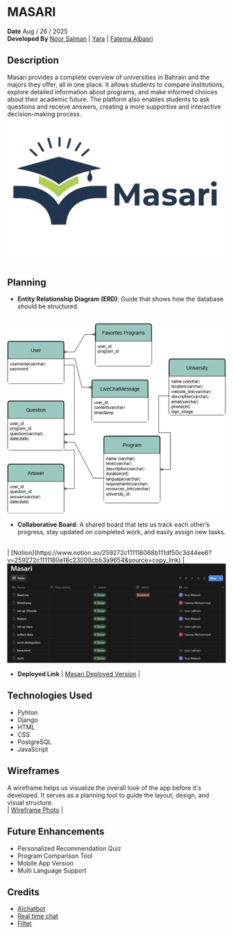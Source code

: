 # MASARI

**Date** Aug / 26 / 2025 <br>
**Developed By** [Noor Salman](https://github.com/NOORSALMAN25) | [Yara](https://github.com/Yara-Waleed) | [Fatema Albasri](https://github.com/fatemaAlbasri) 

## Description
Masari provides a complete overview of universities in Bahrain and the majors they offer, all in one place. It allows students to compare institutions, explore detailed information about programs, and make informed choices about their academic future. The platform also enables students to ask questions and receive answers, creating a more supportive and interactive decision-making process.
<br>
  <img src="readmeimg/ChatGPT Image 30 أغسطس 2025، 09_39_41 م.png" alt="Masari Logo">

## Planning

- **Entity Relationship Diagram (ERD)**: Guide that shows how the database should be structured.
<br>
  <img src="readmeimg/_MasariDia_.png" alt="Masari ERD">

- **Collaborative Board**: A shared board that lets us track each other’s progress, stay updated on completed work, and easily assign new tasks.
<br>
| [Notion](https://www.notion.so/259272c111118088b111df50c3d44ee6?v=259272c1111180e18c23000cbb3a9654&source=copy_link) |

<br>
  <img src="readmeimg/Screenshot 2025-08-28 112415.png" alt="Masari Notion">


- **Deployed Link**
| [Masari Deployed Version]() |

## Technologies Used

- Pyhton 
- Django
- HTML
- CSS
- PostgreSQL
- JavaScript

## Wireframes

A wireframe helps us visualize the overall look of the app before it's developed. It serves as a planning tool to guide the layout, design, and visual structure. 
<br>
| [Wireframe Photo](https://wireframe.cc/pro/ppp/44619b79c-971139) |

## Future Enhancements
- Personalized Recommendation Quiz
- Program Comparison Tool
- Mobile App Version 
- Multi Language Support

## Credits

- [AIchatbot](https://medium.com/@amitkumat/building-a-chatbot-with-deepseek-ai-and-django-4d6cc5bb7a34)
- [Real time chat](https://medium.com/@farad.dev/how-to-build-a-real-time-chat-app-using-django-channels-2ba2621ea972)
- [Filter](https://www.w3schools.com/django/ref_tags_regroup.php)



